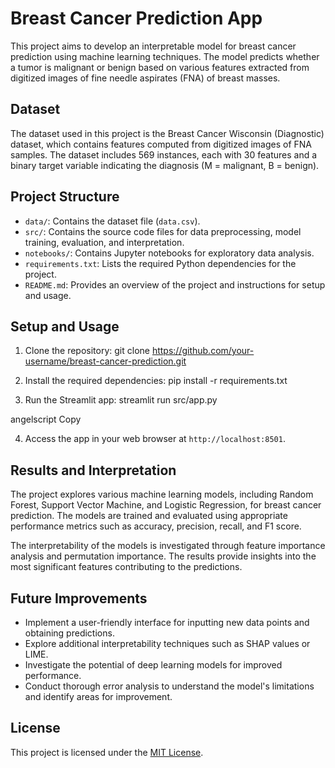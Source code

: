 # Breast Cancer Prediction App

This project aims to develop an interpretable model for breast cancer prediction using machine learning techniques. The model predicts whether a tumor is malignant or benign based on various features extracted from digitized images of fine needle aspirates (FNA) of breast masses.

## Dataset

The dataset used in this project is the Breast Cancer Wisconsin (Diagnostic) dataset, which contains features computed from digitized images of FNA samples. The dataset includes 569 instances, each with 30 features and a binary target variable indicating the diagnosis (M = malignant, B = benign).

## Project Structure

- `data/`: Contains the dataset file (`data.csv`).
- `src/`: Contains the source code files for data preprocessing, model training, evaluation, and interpretation.
- `notebooks/`: Contains Jupyter notebooks for exploratory data analysis.
- `requirements.txt`: Lists the required Python dependencies for the project.
- `README.md`: Provides an overview of the project and instructions for setup and usage.

## Setup and Usage

1. Clone the repository:
git clone https://github.com/your-username/breast-cancer-prediction.git


2. Install the required dependencies:
pip install -r requirements.txt


3. Run the Streamlit app:
streamlit run src/app.py

angelscript
Copy

4. Access the app in your web browser at `http://localhost:8501`.

## Results and Interpretation

The project explores various machine learning models, including Random Forest, Support Vector Machine, and Logistic Regression, for breast cancer prediction. The models are trained and evaluated using appropriate performance metrics such as accuracy, precision, recall, and F1 score.

The interpretability of the models is investigated through feature importance analysis and permutation importance. The results provide insights into the most significant features contributing to the predictions.

## Future Improvements

- Implement a user-friendly interface for inputting new data points and obtaining predictions.
- Explore additional interpretability techniques such as SHAP values or LIME.
- Investigate the potential of deep learning models for improved performance.
- Conduct thorough error analysis to understand the model's limitations and identify areas for improvement.

## License

This project is licensed under the [MIT License](LICENSE).